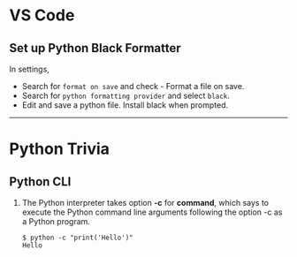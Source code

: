 # VS Code

## Set up Python Black Formatter
In settings,
* Search for `format on save` and check - Format a file on save. 
* Search for `python formatting provider` and select `black`.
* Edit and save a python file. Install black when prompted.
---
# Python Trivia

## Python CLI
1. The Python interpreter takes option **-c** for **command**, which says to execute the Python command line arguments following the option -c as a Python program.
    ```shell
    $ python -c "print('Hello')"
    Hello
    ```